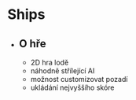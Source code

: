 # Ships

* ## O hře
  * 2D hra lodě
  * náhodně střílející AI
  * možnost customizovat pozadí
  * ukládání nejvyššího skóre
